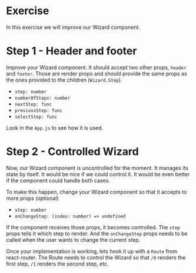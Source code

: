 # Exercise

In this exercise we will improve our Wizard component.

# Step 1 - Header and footer

Improve your Wizard component.
It should accept two other props, `header` and `footer`.
Those are render props and should provide the same props as the ones provided to the children (`Wizard.Step`).

* `step: number`
* `numberOfSteps: number`
* `nextStep: func`
* `previousStep: func`
* `selectStep: func`

Look in the `App.js` to see how it is used.

# Step 2 - Controlled Wizard

Now, our Wizard component is uncontrolled for the moment.
It manages its state by itself. It would be nice if we could control it.
It would be even better if the component could handle both cases.

To make this happen, change your Wizard component so that it accepts to more props (optional)

* `step: number`
* `onChangeStep: (index: number) => undefined`

If the component receives those props, it becomes controlled.
The `step` props tells it which step to render.
And the `onChangeStep` props needs to be called when the user wants to change the current step.

Once your implementation is working, lets hook it up with a `Route` from react-router.
The Route needs to control the Wizard so that `/0` renders the first step, `/1` renders the second step, etc.
